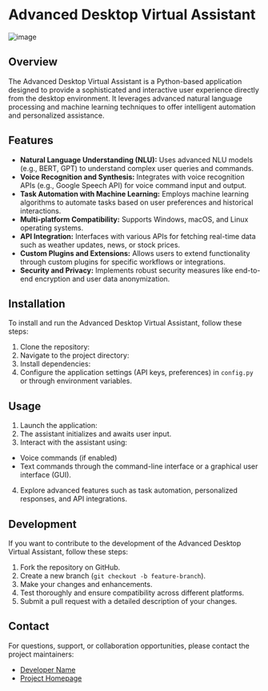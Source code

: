 # Advanced Desktop Virtual Assistant

![image](https://github.com/sarthak255/Desktop-Virtual-Assistant-jarvis/assets/59481936/934e79cc-9c42-41ce-ad28-b982ba69636a)


## Overview
The Advanced Desktop Virtual Assistant is a Python-based application designed to provide a sophisticated and interactive user experience directly from the desktop environment. It leverages advanced natural language processing and machine learning techniques to offer intelligent automation and personalized assistance.

## Features
- **Natural Language Understanding (NLU):** Uses advanced NLU models (e.g., BERT, GPT) to understand complex user queries and commands.
- **Voice Recognition and Synthesis:** Integrates with voice recognition APIs (e.g., Google Speech API) for voice command input and output.
- **Task Automation with Machine Learning:** Employs machine learning algorithms to automate tasks based on user preferences and historical interactions.
- **Multi-platform Compatibility:** Supports Windows, macOS, and Linux operating systems.
- **API Integration:** Interfaces with various APIs for fetching real-time data such as weather updates, news, or stock prices.
- **Custom Plugins and Extensions:** Allows users to extend functionality through custom plugins for specific workflows or integrations.
- **Security and Privacy:** Implements robust security measures like end-to-end encryption and user data anonymization.

## Installation
To install and run the Advanced Desktop Virtual Assistant, follow these steps:
1. Clone the repository:
2. Navigate to the project directory:
3. Install dependencies:
4. Configure the application settings (API keys, preferences) in `config.py` or through environment variables.

## Usage
1. Launch the application:
2. The assistant initializes and awaits user input.
3. Interact with the assistant using:
- Voice commands (if enabled)
- Text commands through the command-line interface or a graphical user interface (GUI).
4. Explore advanced features such as task automation, personalized responses, and API integrations.

## Development
If you want to contribute to the development of the Advanced Desktop Virtual Assistant, follow these steps:
1. Fork the repository on GitHub.
2. Create a new branch (`git checkout -b feature-branch`).
3. Make your changes and enhancements.
4. Test thoroughly and ensure compatibility across different platforms.
5. Submit a pull request with a detailed description of your changes.

## Contact
For questions, support, or collaboration opportunities, please contact the project maintainers:
- [Developer Name](mailto:sarthakgoel62@gmail.com)
- [Project Homepage](https://github.com/sarthak255/Desktop-Virtual-Assistant/tree/main)
